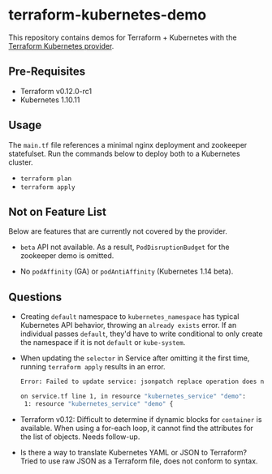 # terraform-kubernetes-demo

This repository contains demos for Terraform + Kubernetes with the [Terraform
Kubernetes
provider](https://www.terraform.io/docs/providers/kubernetes/index.html).

## Pre-Requisites

- Terraform v0.12.0-rc1
- Kubernetes 1.10.11

## Usage

The `main.tf` file references a minimal nginx deployment and zookeeper
statefulset. Run the commands below to deploy both to a Kubernetes cluster.

- `terraform plan`
- `terraform apply`

## Not on Feature List

Below are features that are currently not covered by the provider.

- `beta` API not available. As a result, `PodDisruptionBudget` for the zookeeper
  demo is omitted.

- No `podAffinity` (GA) or `podAntiAffinity` (Kubernetes 1.14 beta).

## Questions

- Creating `default` namespace to `kubernetes_namespace` has typical Kubernetes
  API behavior, throwing an `already exists` error. If an individual passes
  `default`, they'd have to write conditional to only create the namespace if it
  is not `default` or `kube-system`.

- When updating the `selector` in Service after omitting it the first time,
  running `terraform apply` results in an error.

  ```sh
  Error: Failed to update service: jsonpatch replace operation does not apply: doc is missing key: /spec/selector

  on service.tf line 1, in resource "kubernetes_service" "demo":
   1: resource "kubernetes_service" "demo" {
  ```

- Terraform v0.12: Difficult to determine if dynamic blocks for `container` is
  available. When using a for-each loop, it cannot find the attributes for the
  list of objects. Needs follow-up.

- Is there a way to translate Kubernetes YAML or JSON to Terraform? Tried to use
  raw JSON as a Terraform file, does not conform to syntax.